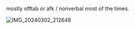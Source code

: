 mostly offtab or afk / nonverbal most of the times.

![IMG_20240302_212648](https://github.com/hypomnesia/hypomnesia/assets/155816531/bd43dc41-5b5a-4c8d-a2c8-993acc3abbf0)

